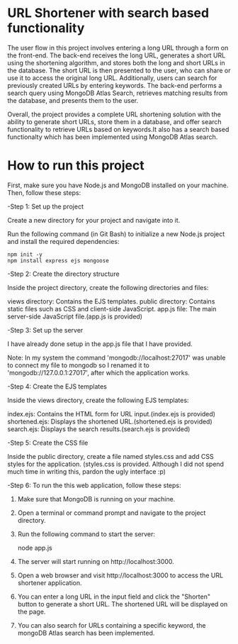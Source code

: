 # URL Shortener with search based functionality
The user flow in this project involves entering a long URL through a form on the front-end. The back-end receives the long URL, generates a short URL 
using the shortening algorithm, and stores both the long and short URLs in the database. The short URL is then presented to the user, who can share or 
use it to access the original long URL. Additionally, users can search for previously created URLs by entering keywords. The back-end performs a search 
query using MongoDB Atlas Search, retrieves matching results from the database, and presents them to the user.

Overall, the project provides a complete URL shortening solution with the ability to generate short URLs, store them in a database, and offer search 
functionality to retrieve URLs based on keywords.It also has a search based functionalty which has been implemented using MongoDB Atlas search.

# How to run this project
First, make sure you have Node.js and MongoDB installed on your machine. Then, follow these steps:

-Step 1: Set up the project

Create a new directory for your project and navigate into it.

Run the following command (in Git Bash) to initialize a new Node.js project and install the required dependencies:

	npm init -y
	npm install express ejs mongoose

-Step 2: Create the directory structure

Inside the project directory, create the following directories and files:

views directory: Contains the EJS templates.
public directory: Contains static files such as CSS and client-side JavaScript.
app.js file: The main server-side JavaScript file.(app.js is provided)

-Step 3: Set up the server

I have already done setup in the app.js file that I have provided.

Note: In my system the command 'mongodb://localhost:27017' was unable to connect my file to mongodb so I renamed it to 'mongodb://127.0.0.1:27017', 
after which the application works.

-Step 4: Create the EJS templates

Inside the views directory, create the following EJS templates:

index.ejs: Contains the HTML form for URL input.(index.ejs is provided)
shortened.ejs: Displays the shortened URL.(shortened.ejs is provided)
search.ejs: Displays the search results.(search.ejs is provided)

-Step 5: Create the CSS file

Inside the public directory, create a file named styles.css and add CSS styles for the application.
(styles.css is provided. Although I did not spend much time in writing this, pardon the ugly interface :p)

-Step 6: To run the this web application, follow these steps:
1. Make sure that MongoDB is running on your machine.
2. Open a terminal or command prompt and navigate to the project directory.
3. Run the following command to start the server:
   
   node app.js
   
4. The server will start running on http://localhost:3000.
5. Open a web browser and visit http://localhost:3000 to access the URL shortener application.
6. You can enter a long URL in the input field and click the "Shorten" button to generate a short URL. The shortened URL will be displayed on the page.
7. You can also search for URLs containing a specific keyword, the mongoDB Atlas search has been implemented.
